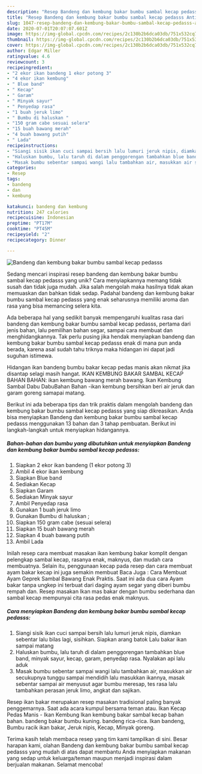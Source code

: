 ```yaml
---
description: "Resep Bandeng dan kembung bakar bumbu sambal kecap pedasss Anti Gagal"
title: "Resep Bandeng dan kembung bakar bumbu sambal kecap pedasss Anti Gagal"
slug: 1047-resep-bandeng-dan-kembung-bakar-bumbu-sambal-kecap-pedasss-anti-gagal
date: 2020-07-01T20:07:07.601Z
image: https://img-global.cpcdn.com/recipes/2c130b2b6dca03db/751x532cq70/bandeng-dan-kembung-bakar-bumbu-sambal-kecap-pedasss-foto-resep-utama.jpg
thumbnail: https://img-global.cpcdn.com/recipes/2c130b2b6dca03db/751x532cq70/bandeng-dan-kembung-bakar-bumbu-sambal-kecap-pedasss-foto-resep-utama.jpg
cover: https://img-global.cpcdn.com/recipes/2c130b2b6dca03db/751x532cq70/bandeng-dan-kembung-bakar-bumbu-sambal-kecap-pedasss-foto-resep-utama.jpg
author: Edgar Miller
ratingvalue: 4.6
reviewcount: 3
recipeingredient:
- "2 ekor ikan bandeng 1 ekor potong 3"
- "4 ekor ikan kembung"
- " Blue band"
- " Kecap"
- " Garam"
- " Minyak sayur"
- " Penyedap rasa"
- "1 buah jeruk limo"
- " Bumbu di haluskan "
- "150 gram cabe sesuai selera"
- "15 buah bawang merah"
- "4 buah bawang putih"
- " Lada"
recipeinstructions:
- "Siangi sisik ikan cuci sampai bersih lalu lumuri jeruk nipis, diamkan sebentar lalu bilas lagi, sisihkan. Siapkan arang batok Lalu bakar ikan sampai matang"
- "Haluskan bumbu, lalu taruh di dalam penggorengan tambahkan blue band, minyak sayur, kecap, garam, penyedap rasa. Nyalakan api lalu aduk"
- "Masak bumbu sebentar sampai wangi lalu tambahkan air, masukkan air secukupnya tunggu sampai mendidih lalu masukkan ikannya, masak sebentar sampai air menyusut agar bumbu meresap, tes rasa lalu tambahkan perasan jeruk limo, angkat dan sajikan."
categories:
- Resep
tags:
- bandeng
- dan
- kembung

katakunci: bandeng dan kembung 
nutrition: 247 calories
recipecuisine: Indonesian
preptime: "PT17M"
cooktime: "PT45M"
recipeyield: "2"
recipecategory: Dinner

---
```



![Bandeng dan kembung bakar bumbu sambal kecap pedasss](https://img-global.cpcdn.com/recipes/2c130b2b6dca03db/751x532cq70/bandeng-dan-kembung-bakar-bumbu-sambal-kecap-pedasss-foto-resep-utama.jpg)

Sedang mencari inspirasi resep bandeng dan kembung bakar bumbu sambal kecap pedasss yang unik? Cara menyiapkannya memang tidak susah dan tidak juga mudah. Jika salah mengolah maka hasilnya tidak akan memuaskan dan bahkan tidak sedap. Padahal bandeng dan kembung bakar bumbu sambal kecap pedasss yang enak seharusnya memiliki aroma dan rasa yang bisa memancing selera kita.

Ada beberapa hal yang sedikit banyak mempengaruhi kualitas rasa dari bandeng dan kembung bakar bumbu sambal kecap pedasss, pertama dari jenis bahan, lalu pemilihan bahan segar, sampai cara membuat dan menghidangkannya. Tak perlu pusing jika hendak menyiapkan bandeng dan kembung bakar bumbu sambal kecap pedasss enak di mana pun anda berada, karena asal sudah tahu triknya maka hidangan ini dapat jadi suguhan istimewa.

Hidangan ikan bandeng bumbu bakar kecap pedas manis akan nikmat jika disantap selagi masih hangat. IKAN KEMBUNG BAKAR SAMBAL KECAP BAHAN BAHAN: ikan kembung bawang merah bawang. Ikan Kembung Sambal Dabu DabuBahan Bahan -ikan kembung bersihkan beri air jeruk dan garam goreng samapai matang.


Berikut ini ada beberapa tips dan trik praktis dalam mengolah bandeng dan kembung bakar bumbu sambal kecap pedasss yang siap dikreasikan. Anda bisa menyiapkan Bandeng dan kembung bakar bumbu sambal kecap pedasss menggunakan 13 bahan dan 3 tahap pembuatan. Berikut ini langkah-langkah untuk menyiapkan hidangannya.

<!--inarticleads1-->

##### Bahan-bahan dan bumbu yang dibutuhkan untuk menyiapkan Bandeng dan kembung bakar bumbu sambal kecap pedasss:

1. Siapkan 2 ekor ikan bandeng (1 ekor potong 3)
1. Ambil 4 ekor ikan kembung
1. Siapkan  Blue band
1. Sediakan  Kecap
1. Siapkan  Garam
1. Sediakan  Minyak sayur
1. Ambil  Penyedap rasa
1. Gunakan 1 buah jeruk limo
1. Gunakan  Bumbu di haluskan ;
1. Siapkan 150 gram cabe (sesuai selera)
1. Siapkan 15 buah bawang merah
1. Siapkan 4 buah bawang putih
1. Ambil  Lada


Inilah resep cara membuat masakan ikan kembung bakar komplit dengan pelengkap sambal kecap, rasanya enak, maknyus, dan mudah cara membuatnya. Selain itu, penggunaan kecap pada resep dan cara membuat ayam bakar kecap ini juga semakin membuat Baca Juga : Cara Membuat Ayam Geprek Sambal Bawang Enak Praktis. Saat ini ada dua cara Ayam bakar tanpa ungkep ini terbuat dari daging ayam segar yang diberi bumbu rempah dan. Resep masakan Ikan mas bakar dengan bumbu sederhana dan sambal kecap mempunyai cita rasa pedas enak maknyus. 

<!--inarticleads2-->

##### Cara menyiapkan Bandeng dan kembung bakar bumbu sambal kecap pedasss:

1. Siangi sisik ikan cuci sampai bersih lalu lumuri jeruk nipis, diamkan sebentar lalu bilas lagi, sisihkan. Siapkan arang batok Lalu bakar ikan sampai matang
1. Haluskan bumbu, lalu taruh di dalam penggorengan tambahkan blue band, minyak sayur, kecap, garam, penyedap rasa. Nyalakan api lalu aduk
1. Masak bumbu sebentar sampai wangi lalu tambahkan air, masukkan air secukupnya tunggu sampai mendidih lalu masukkan ikannya, masak sebentar sampai air menyusut agar bumbu meresap, tes rasa lalu tambahkan perasan jeruk limo, angkat dan sajikan.


Resep ikan bakar merupakan resep masakan tradisional paling banyak penggemarnya. Saat ada acara kumpul bersama teman atau. Ikan Kecap Pedas Manis - Ikan Kembung Ikan kembung bakar sambal kecap bahan bahan. bandeng bakar bumbu kuning. bandeng rica-rica. Ikan bandeng, Bumbu racik ikan bakar, Jeruk nipis, Kecap, Minyak goreng. 

Terima kasih telah membaca resep yang tim kami tampilkan di sini. Besar harapan kami, olahan Bandeng dan kembung bakar bumbu sambal kecap pedasss yang mudah di atas dapat membantu Anda menyiapkan makanan yang sedap untuk keluarga/teman maupun menjadi inspirasi dalam berjualan makanan. Selamat mencoba!
